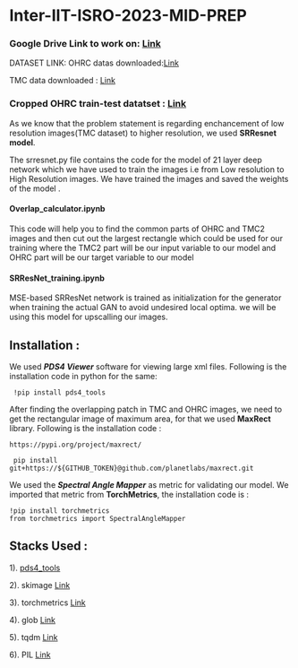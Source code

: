 # Inter-IIT-ISRO-2023-MID-PREP

### Google Drive Link to work on: [Link](https://drive.google.com/drive/folders/11FiTwiMUyVE1lkbSG6gU9WpdbcG7EVpS?usp=share_link)

DATASET LINK:
OHRC datas downloaded:[Link](https://drive.google.com/drive/folders/1W5D474XQA1pnF4KYgLzVVAgW2F2UcHEa?usp=sharing)

TMC data downloaded : [Link](https://drive.google.com/drive/folders/1OEmK24mGoaSdu2dZx2hNBBBCgqNO00f9?usp=sharing)

### Cropped OHRC train-test datatset : [Link](https://www.kaggle.com/datasets/arijitdas2002/tudumm) 

As we know that the problem statement is regarding enchancement of low resolution images(TMC dataset) to higher resolution, we used **SRResnet model**.

The srresnet.py file contains the code for the model of 21 layer deep network which we have used to train the images i.e from Low resolution to High Resolution images. We have trained the images and saved the weights of the model .


#### Overlap_calculator.ipynb

This code will help you to find the common parts of OHRC and TMC2 images and then cut out the largest rectangle which could be used for our training where the TMC2 part will be our input variable to our model and OHRC part will be our target variable to our model

#### SRResNet_training.ipynb

MSE-based SRResNet network is trained as initialization for the generator when training the actual GAN to avoid undesired local optima. we will be using this model for upscalling our images.

## Installation :

We used ***PDS4 Viewer*** software for viewing large xml files. Following is the installation code in python for the same:

``` !pip install pds4_tools```

After finding the overlapping patch in TMC and OHRC images, we need to get the rectangular image of maximum area, for that we used **MaxRect** library. Following is the installation code :

```https://pypi.org/project/maxrect/```

``` pip install git+https://${GITHUB_TOKEN}@github.com/planetlabs/maxrect.git```

We used the ***Spectral Angle Mapper*** as metric for validating our model. We imported that metric from **TorchMetrics**, the installation code is :

```
!pip install torchmetrics 
from torchmetrics import SpectralAngleMapper 
```

## Stacks Used :
1). [pds4_tools](https://pypi.org/project/pds4-tools/)

2). skimage [Link](https://scikit-image.org/)

3). torchmetrics [Link](https://pypi.org/project/torchmetrics/)

4). glob [Link](https://github.com/python/cpython/blob/3.11/Lib/glob.py)

5). tqdm [Link](https://tqdm.github.io/)

6). PIL [Link](https://pypi.org/project/Pillow/)

